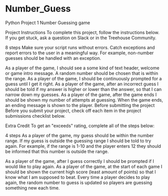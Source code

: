 # Number_Guess
Python Project 1 Number Guessing game

Project Instructions
To complete this project, follow the instructions below. If you get stuck, ask a question on Slack or in the Treehouse Community.

 8 steps
Make sure your script runs without errors. Catch exceptions and report errors to the user in a meaningful way.
For example, non-number guesses should be handled with an exception.

As a player of the game, I should see a some kind of text header, welcome or game intro message.
A random number should be chosen that is within the range.
As a player of the game, I should be continuously prompted for a guess until I get it right.
As a player of the game, after an incorrect guess I should be told if my answer is higher or lower than the answer, so that I can narrow down my guesses.
As a player of the game, after the game ends I should be shown my number of attempts at guessing.
When the game ends, an ending message is shown to the player.
Before submitting the project
Before you submit your project, check off each item in the project submissions checklist below.

Extra Credit
To get an "exceeds" rating, complete all of the steps below:

 4 steps
As a player of the game, my guess should be within the number range. If my guess is outside the guessing range I should be told to try again.
For example, if the range is 1-10 and the player enters 12 they should be informed that this number is outside the range.

As a player of the game, after I guess correctly I should be prompted if I would like to play again.
As a player of the game, at the start of each game I should be shown the current high score (least amount of points) so that I know what I am supposed to beat.
Every time a player decides to play again, the random number to guess is updated so players are guessing something new each time.
